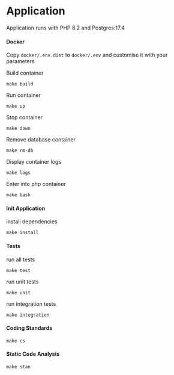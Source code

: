 # Application

Application runs with PHP 8.2 and Postgres:17.4

#### Docker

Copy `docker/.env.dist` to `docker/.env` and customise it with your parameters

Build container

```
make build
```

Run container

```
make up
```

Stop container

```
make down
```

Remove database container

```
make rm-db
```

Display container logs

```
make logs
```

Enter into php container

```
make bash
```

#### Init Application

install dependencies

```
make install
```

#### Tests

run all tests

```
make test
```

run unit tests

```
make unit
``` 

run integration tests

```
make integration
``` 

#### Coding Standards

```
make cs
``` 

#### Static Code Analysis

```
make stan
``` 
